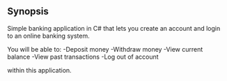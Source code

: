 ## Synopsis

Simple banking application in C# that lets you create an account and login to an online banking system.

You will be able to:
-Deposit money
-Withdraw money
-View current balance
-View past transactions
-Log out of account

within this application. 
